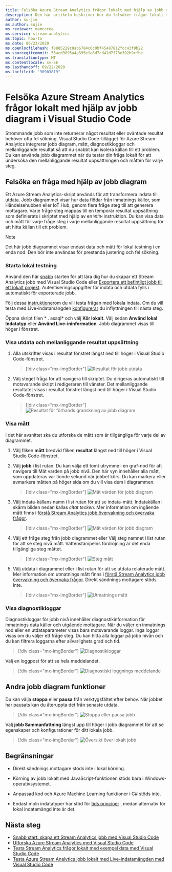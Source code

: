 ```yaml
---
title: Felsöka Azure Stream Analytics frågor lokalt med hjälp av jobb diagram i Visual Studio Code
description: Den här artikeln beskriver hur du felsöker frågor lokalt med hjälp av jobb diagram i Azure Stream Analytics-tillägget för Visual Studio Code.
author: su-jie
ms.author: sujie
ms.reviewer: mamccrea
ms.service: stream-analytics
ms.topic: how-to
ms.date: 06/23/2020
ms.openlocfilehash: f8885229c8ab6784c6c0bf45487812fcc43f9b22
ms.sourcegitcommit: 53acd9895a4a395efa6d7cd41d7f78e392b9cfbe
ms.translationtype: MT
ms.contentlocale: sv-SE
ms.lasthandoff: 09/22/2020
ms.locfileid: "90903819"
---
```

# <a name="debug-azure-stream-analytics-queries-locally-using-job-diagram-in-visual-studio-code"></a>Felsöka Azure Stream Analytics frågor lokalt med hjälp av jobb diagram i Visual Studio Code

Strömmande jobb som inte returnerar något resultat eller oväntade resultat behöver ofta fel sökning. Visual Studio Code-tillägget för Azure Stream Analytics integrerar jobb diagram, mått, diagnostikloggar och mellanliggande resultat så att du snabbt kan isolera källan till ett problem. Du kan använda jobb diagrammet när du testar din fråga lokalt för att undersöka den mellanliggande resultat uppsättningen och måtten för varje steg.

## <a name="debug-a-query-using-job-diagram"></a>Felsöka en fråga med hjälp av jobb diagram

Ett Azure Stream Analytics-skript används för att transformera indata till utdata. Jobb diagrammet visar hur data flödar från inmatnings källor, som Händelsehubben eller IoT Hub, genom flera fråge steg till att generera mottagare. Varje fråge steg mappas till en temporär resultat uppsättning som definierats i skriptet med hjälp av en `WITH` instruktion. Du kan visa data och mått för varje fråge steg i varje mellanliggande resultat uppsättning för att hitta källan till ett problem.

> [!NOTE]
> Det här jobb diagrammet visar endast data och mått för lokal testning i en enda nod. Den bör inte användas för prestanda justering och fel sökning.

### <a name="start-local-testing"></a>Starta lokal testning

Använd den här [snabb](quick-create-visual-studio-code.md) starten för att lära dig hur du skapar ett Stream Analytics jobb med Visual Studio Code eller [Exportera ett befintligt jobb till ett lokalt projekt](visual-studio-code-explore-jobs.md). Autentiseringsuppgifter för indata och utdata fylls i automatiskt för exporterade jobb.

Följ dessa [instruktioner](visual-studio-code-local-run.md)om du vill testa frågan med lokala indata. Om du vill testa med Live-indatamängden [konfigurerar](stream-analytics-add-inputs.md) du inflyttningen till nästa steg. 

Öppna skript filen * \. asaql* och välj **Kör lokalt**. Välj sedan **Använd lokal Indatatyp** eller **Använd Live-ininformation**. Jobb diagrammet visas till höger i fönstret.

### <a name="view-the-output-and-intermediate-result-set"></a>Visa utdata och mellanliggande resultat uppsättning  

1. Alla utskrifter visas i resultat fönstret längst ned till höger i Visual Studio Code-fönstret.

   > [!div class="mx-imgBorder"]
   > ![Resultat för jobb utdata](./media/debug-locally-using-job-diagram-vs-code/job-output-results.png)

2. Välj steget fråga för att navigera till skriptet. Du dirigeras automatiskt till motsvarande skript i redigeraren till vänster. Det mellanliggande resultatet visas i resultat fönstret längst ned till höger i Visual Studio Code-fönstret.

   > [!div class="mx-imgBorder"]
   > ![Resultat för förhands granskning av jobb diagram](./media/debug-locally-using-job-diagram-vs-code/preview-result.png)

### <a name="view-metrics"></a>Visa mått

I det här avsnittet ska du utforska de mått som är tillgängliga för varje del av diagrammet.

1. Välj fliken **mått** bredvid fliken **resultat** längst ned till höger i Visual Studio Code-fönstret.

2. Välj **jobb** i list rutan. Du kan välja ett tomt utrymme i en graf-nod för att navigera till Mät värden på jobb nivå. Den här vyn innehåller alla mått, som uppdateras var tionde sekund när jobbet körs. Du kan markera eller avmarkera måtten på höger sida om du vill visa dem i diagrammen.

   > [!div class="mx-imgBorder"]
   > ![Mät värden för jobb diagram](./media/debug-locally-using-job-diagram-vs-code/job-metrics.png)

3. Välj indata-källans namn i list rutan för att se indata-mått. Indatakällan i skärm bilden nedan kallas *citat tecken*. Mer information om ingående mått finns i [förstå Stream Analytics jobb övervakning och övervaka frågor](stream-analytics-monitoring.md).

   > [!div class="mx-imgBorder"]
   > ![Mät värden för jobb diagram](./media/debug-locally-using-job-diagram-vs-code/input-metrics.png)

4. Välj ett fråge steg från jobb diagrammet eller Välj steg namnet i list rutan för att se steg nivå mått. Vattenstämpelns fördröjning är det enda tillgängliga steg måttet.

   > [!div class="mx-imgBorder"]
   > ![Steg mått](./media/debug-locally-using-job-diagram-vs-code/step-metrics.png)

5. Välj utdata i diagrammet eller i list rutan för att se utdata relaterade mått. Mer information om utmatnings mått finns i [förstå Stream Analytics jobb övervakning och övervaka frågor](stream-analytics-monitoring.md). Direkt sändnings mottagare stöds inte.

   > [!div class="mx-imgBorder"]
   > ![Utmatnings mått](./media/debug-locally-using-job-diagram-vs-code/output-metrics.png)

### <a name="view-diagnostic-logs"></a>Visa diagnostikloggar

Diagnostikloggar för jobb nivå innehåller diagnostikinformation för inmatnings data källor och utgående mottagare. När du väljer en inmatnings nod eller en utdataparameter visas bara motsvarande loggar. Inga loggar visas om du väljer ett fråge steg. Du kan hitta alla loggar på jobb nivån och du kan filtrera loggarna efter allvarlighets grad och tid.

   > [!div class="mx-imgBorder"]
   > ![Diagnostikloggar](./media/debug-locally-using-job-diagram-vs-code/diagnostic-logs.png)

   Välj en loggpost för att se hela meddelandet.

   > [!div class="mx-imgBorder"]
   > ![Diagnostiskt loggnings meddelande](./media/debug-locally-using-job-diagram-vs-code/diagnostic-logs-message.png)


## <a name="other-job-diagram-features"></a>Andra jobb diagram funktioner

Du kan välja **stoppa** eller **pausa** från verktygsfältet efter behov. När jobbet har pausats kan du återuppta det från senaste utdata.

> [!div class="mx-imgBorder"]
> ![Stoppa eller pausa jobb](./media/debug-locally-using-job-diagram-vs-code/stop-pause-job.png)

Välj **jobb Sammanfattning** längst upp till höger i jobb diagrammet för att se egenskaper och konfigurationer för ditt lokala jobb.

> [!div class="mx-imgBorder"]
> ![Översikt över lokalt jobb](./media/debug-locally-using-job-diagram-vs-code/job-summary.png)

## <a name="limitations"></a>Begränsningar

* Direkt sändnings mottagare stöds inte i lokal körning.

* Körning av jobb lokalt med JavaScript-funktionen stöds bara i Windows-operativsystemet.

* Anpassad kod och Azure Machine Learning funktioner i C# stöds inte. 

* Endast moln indatatyper har stöd för [tids principer](stream-analytics-out-of-order-and-late-events.md) , medan alternativ för lokal indatamängd inte är det.

## <a name="next-steps"></a>Nästa steg

* [Snabb start: skapa ett Stream Analytics jobb med Visual Studio Code](quick-create-visual-studio-code.md)
* [Utforska Azure Stream Analytics med Visual Studio Code](visual-studio-code-explore-jobs.md)
* [Testa Stream Analytics frågor lokalt med exempel data med Visual Studio Code](visual-studio-code-local-run.md)
* [Testa Azure Stream Analytics jobb lokalt med Live-indatamängden med Visual Studio Code](visual-studio-code-local-run-live-input.md)
